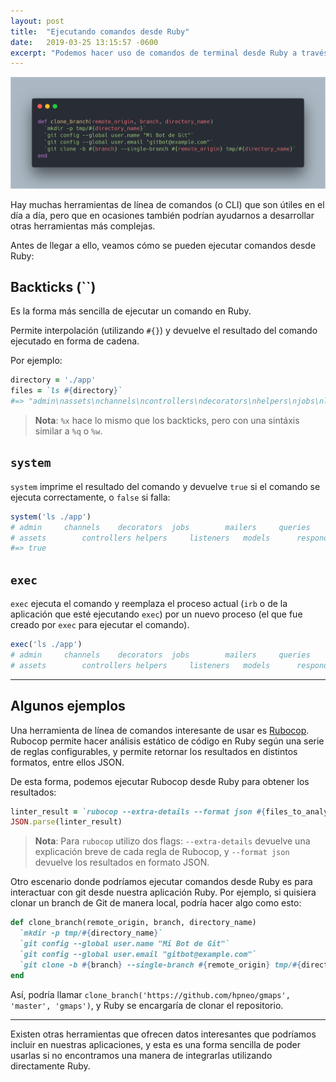 ```yaml
---
layout: post
title:  "Ejecutando comandos desde Ruby"
date:   2019-03-25 13:15:57 -0600
excerpt: "Podemos hacer uso de comandos de terminal desde Ruby a través de varias formas"
---
```


![Ejecutando comandos desde Ruby](/assets/images/backticks.png)

Hay muchas herramientas de línea de comandos (o CLI) que son útiles en el día a día, pero que en ocasiones también podrían ayudarnos a desarrollar otras herramientas más complejas.

Antes de llegar a ello, veamos cómo se pueden ejecutar comandos desde Ruby:

## Backticks (``)

Es la forma más sencilla de ejecutar un comando en Ruby.

Permite interpolación (utilizando `#{}`) y devuelve el resultado del comando ejecutado en forma de cadena.

Por ejemplo:

```ruby
directory = './app'
files = `ls #{directory}`
#=> "admin\nassets\nchannels\ncontrollers\ndecorators\nhelpers\njobs\nlisteners\nmailers\nmodels\nqueries\nresponders\nserializers\nservices\nviews\n"
```

> **Nota**: `%x` hace lo mismo que los backticks, pero con una sintáxis similar a `%q` o `%w`.

## `system`

`system` imprime el resultado del comando y devuelve `true` si el comando se ejecuta correctamente, o `false` si falla:

```ruby
system('ls ./app')
# admin		channels	decorators	jobs		mailers		queries		serializers	views
# assets		controllers	helpers		listeners	models		responders	services
#=> true
```

## `exec`

`exec` ejecuta el comando y reemplaza el proceso actual (`irb` o de la aplicación que esté ejecutando `exec`) por un nuevo proceso (el que fue creado por `exec` para ejecutar el comando).

```ruby
exec('ls ./app')
# admin		channels	decorators	jobs		mailers		queries		serializers	views
# assets		controllers	helpers		listeners	models		responders	services
```

----

## Algunos ejemplos

Una herramienta de línea de comandos interesante de usar es [Rubocop](https://github.com/rubocop-hq/rubocop). Rubocop permite hacer análisis estático de código en Ruby según una serie de reglas configurables, y permite retornar los resultados en distintos formatos, entre ellos JSON.

De esta forma, podemos ejecutar Rubocop desde Ruby para obtener los resultados:

```ruby
linter_result = `rubocop --extra-details --format json #{files_to_analyze.join(' ')}`
JSON.parse(linter_result)
```

> **Nota**: Para `rubocop` utilizo dos flags: `--extra-details` devuelve una explicación breve de cada regla de Rubocop, y `--format json` devuelve los resultados en formato JSON.

Otro escenario donde podríamos ejecutar comandos desde Ruby es para interactuar con git desde nuestra aplicación Ruby. Por ejemplo, si quisiera clonar un branch de Git de manera local, podría hacer algo como esto:

```ruby
def clone_branch(remote_origin, branch, directory_name)
  `mkdir -p tmp/#{directory_name}`
  `git config --global user.name "Mi Bot de Git"`
  `git config --global user.email "gitbot@example.com"`
  `git clone -b #{branch} --single-branch #{remote_origin} tmp/#{directory_name}`
end
```

Así, podría llamar `clone_branch('https://github.com/hpneo/gmaps', 'master', 'gmaps')`, y Ruby se encargaría de clonar el repositorio.

----

Existen otras herramientas que ofrecen datos interesantes que podríamos incluir en nuestras aplicaciones, y esta es una forma sencilla de poder usarlas si no encontramos una manera de integrarlas utilizando directamente Ruby.